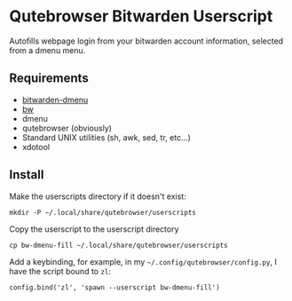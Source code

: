 # Qutebrowser Bitwarden Userscript
Autofills webpage login from your bitwarden account information, selected from a dmenu menu.

## Requirements
* [bitwarden-dmenu](https://github.com/andykais/bitwarden-dmenu)
* [bw](https://github.com/bitwarden/cli)
* dmenu
* qutebrowser (obviously)
* Standard UNIX utilities (sh, awk, sed, tr, etc...)
* xdotool

## Install
Make the userscripts directory if it doesn't exist:
```
mkdir -P ~/.local/share/qutebrowser/userscripts
```

Copy the userscript to the userscript directory
```
cp bw-dmenu-fill ~/.local/share/qutebrowser/userscripts
```

Add a keybinding, for example, in my `~/.config/qutebrowser/config.py`, I have the script bound to `zl`:
```
config.bind('zl', 'spawn --userscript bw-dmenu-fill')
```
